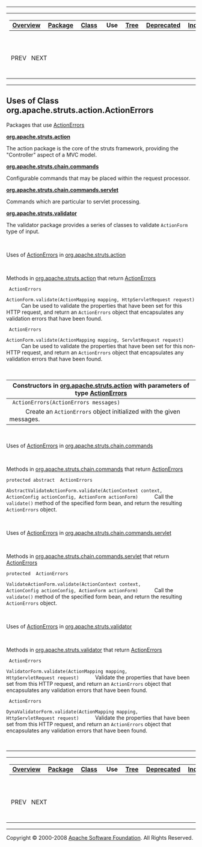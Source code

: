 ------------------------------------------------------------------------

<span id="navbar_top"></span> [](#skip-navbar_top "Skip navigation links")

<table>
<colgroup>
<col width="50%" />
<col width="50%" />
</colgroup>
<tbody>
<tr class="odd">
<td align="left"><span id="navbar_top_firstrow"></span>
<table>
<tbody>
<tr class="odd">
<td align="left"><a href="../../../../../overview-summary.html.md"><strong>Overview</strong></a> </td>
<td align="left"><a href="../package-summary.html.md"><strong>Package</strong></a> </td>
<td align="left"><a href="../../../../../org/apache/struts/action/ActionErrors.html.md" title="class in org.apache.struts.action"><strong>Class</strong></a> </td>
<td align="left"> <strong>Use</strong> </td>
<td align="left"><a href="../package-tree.html.md"><strong>Tree</strong></a> </td>
<td align="left"><a href="../../../../../deprecated-list.html.md"><strong>Deprecated</strong></a> </td>
<td align="left"><a href="../../../../../index-all.html.md"><strong>Index</strong></a> </td>
<td align="left"><a href="../../../../../help-doc.html.md"><strong>Help</strong></a> </td>
</tr>
</tbody>
</table></td>
<td align="left"></td>
</tr>
<tr class="even">
<td align="left"> PREV   NEXT</td>
<td align="left"><a href="../../../../../index.html.md?org/apache/struts/action//class-useActionErrors.html"><strong>FRAMES</strong></a>    <a href="ActionErrors.html"><strong>NO FRAMES</strong></a>    
<a href="../../../../../allclasses-noframe.html.md"><strong>All Classes</strong></a></td>
</tr>
</tbody>
</table>

<span id="skip-navbar_top"></span>

------------------------------------------------------------------------

**Uses of Class
 org.apache.struts.action.ActionErrors**
----------------------------------------

Packages that use [ActionErrors](../../../../../org/apache/struts/action/ActionErrors.html.md "class in org.apache.struts.action")

[**org.apache.struts.action**](#org.apache.struts.action)

The action package is the core of the struts framework, providing the "Controller" aspect of a MVC model. 

[**org.apache.struts.chain.commands**](#org.apache.struts.chain.commands)

Configurable commands that may be placed within the request processor. 

[**org.apache.struts.chain.commands.servlet**](#org.apache.struts.chain.commands.servlet)

Commands which are particular to servlet processing. 

[**org.apache.struts.validator**](#org.apache.struts.validator)

The validator package provides a series of classes to validate `ActionForm` type of input. 

 

<span id="org.apache.struts.action"></span>

Uses of [ActionErrors](../../../../../org/apache/struts/action/ActionErrors.html.md "class in org.apache.struts.action") in [org.apache.struts.action](../../../../../org/apache/struts/action/package-summary.html)

 

Methods in [org.apache.struts.action](../../../../../org/apache/struts/action/package-summary.html.md) that return [ActionErrors](../../../../../org/apache/struts/action/ActionErrors.html "class in org.apache.struts.action")

` ActionErrors`

`ActionForm.validate(ActionMapping mapping, HttpServletRequest request)`
           Can be used to validate the properties that have been set for this HTTP request, and return an `ActionErrors` object that encapsulates any validation errors that have been found.

` ActionErrors`

`ActionForm.validate(ActionMapping mapping, ServletRequest request)`
           Can be used to validate the properties that have been set for this non-HTTP request, and return an `ActionErrors` object that encapsulates any validation errors that have been found.

 

| Constructors in [org.apache.struts.action](../../../../../org/apache/struts/action/package-summary.html.md) with parameters of type [ActionErrors](../../../../../org/apache/struts/action/ActionErrors.html "class in org.apache.struts.action") |
|------------------------------------------------------------------------------------------------------------------------------------------------------------------------------------------------------------------------------------------------|
| ` ActionErrors(ActionErrors messages)`                                                                                                                                                                                                         
            Create an `ActionErrors` object initialized with the given messages.                                                                                                                                                                 |

 

<span id="org.apache.struts.chain.commands"></span>

Uses of [ActionErrors](../../../../../org/apache/struts/action/ActionErrors.html.md "class in org.apache.struts.action") in [org.apache.struts.chain.commands](../../../../../org/apache/struts/chain/commands/package-summary.html)

 

Methods in [org.apache.struts.chain.commands](../../../../../org/apache/struts/chain/commands/package-summary.html.md) that return [ActionErrors](../../../../../org/apache/struts/action/ActionErrors.html "class in org.apache.struts.action")

`protected abstract  ActionErrors`

`AbstractValidateActionForm.validate(ActionContext context, ActionConfig actionConfig, ActionForm actionForm)`
           Call the `validate()` method of the specified form bean, and return the resulting `ActionErrors` object.

 

<span id="org.apache.struts.chain.commands.servlet"></span>

Uses of [ActionErrors](../../../../../org/apache/struts/action/ActionErrors.html.md "class in org.apache.struts.action") in [org.apache.struts.chain.commands.servlet](../../../../../org/apache/struts/chain/commands/servlet/package-summary.html)

 

Methods in [org.apache.struts.chain.commands.servlet](../../../../../org/apache/struts/chain/commands/servlet/package-summary.html.md) that return [ActionErrors](../../../../../org/apache/struts/action/ActionErrors.html "class in org.apache.struts.action")

`protected  ActionErrors`

`ValidateActionForm.validate(ActionContext context, ActionConfig actionConfig, ActionForm actionForm)`
           Call the `validate()` method of the specified form bean, and return the resulting `ActionErrors` object.

 

<span id="org.apache.struts.validator"></span>

Uses of [ActionErrors](../../../../../org/apache/struts/action/ActionErrors.html.md "class in org.apache.struts.action") in [org.apache.struts.validator](../../../../../org/apache/struts/validator/package-summary.html)

 

Methods in [org.apache.struts.validator](../../../../../org/apache/struts/validator/package-summary.html.md) that return [ActionErrors](../../../../../org/apache/struts/action/ActionErrors.html "class in org.apache.struts.action")

` ActionErrors`

`ValidatorForm.validate(ActionMapping mapping, HttpServletRequest request)`
           Validate the properties that have been set from this HTTP request, and return an `ActionErrors` object that encapsulates any validation errors that have been found.

` ActionErrors`

`DynaValidatorForm.validate(ActionMapping mapping, HttpServletRequest request)`
           Validate the properties that have been set from this HTTP request, and return an `ActionErrors` object that encapsulates any validation errors that have been found.

 

------------------------------------------------------------------------

<span id="navbar_bottom"></span> [](#skip-navbar_bottom "Skip navigation links")

<table>
<colgroup>
<col width="50%" />
<col width="50%" />
</colgroup>
<tbody>
<tr class="odd">
<td align="left"><span id="navbar_bottom_firstrow"></span>
<table>
<tbody>
<tr class="odd">
<td align="left"><a href="../../../../../overview-summary.html.md"><strong>Overview</strong></a> </td>
<td align="left"><a href="../package-summary.html.md"><strong>Package</strong></a> </td>
<td align="left"><a href="../../../../../org/apache/struts/action/ActionErrors.html.md" title="class in org.apache.struts.action"><strong>Class</strong></a> </td>
<td align="left"> <strong>Use</strong> </td>
<td align="left"><a href="../package-tree.html.md"><strong>Tree</strong></a> </td>
<td align="left"><a href="../../../../../deprecated-list.html.md"><strong>Deprecated</strong></a> </td>
<td align="left"><a href="../../../../../index-all.html.md"><strong>Index</strong></a> </td>
<td align="left"><a href="../../../../../help-doc.html.md"><strong>Help</strong></a> </td>
</tr>
</tbody>
</table></td>
<td align="left"></td>
</tr>
<tr class="even">
<td align="left"> PREV   NEXT</td>
<td align="left"><a href="../../../../../index.html.md?org/apache/struts/action//class-useActionErrors.html"><strong>FRAMES</strong></a>    <a href="ActionErrors.html"><strong>NO FRAMES</strong></a>    
<a href="../../../../../allclasses-noframe.html.md"><strong>All Classes</strong></a></td>
</tr>
</tbody>
</table>

<span id="skip-navbar_bottom"></span>

------------------------------------------------------------------------

Copyright © 2000-2008 [Apache Software Foundation](http://www.apache.org/). All Rights Reserved.
